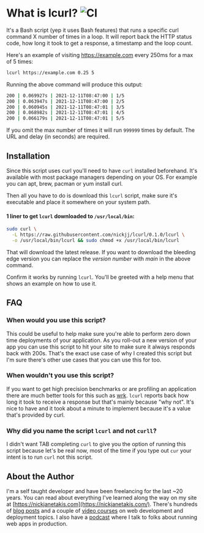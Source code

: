 # What is lcurl? ![CI](https://github.com/nickjj/lcurl/workflows/CI/badge.svg?branch=main)

It's a Bash script (yep it uses Bash features) that runs a specific curl
command X number of times in a loop. It will report back the HTTP status code,
how long it took to get a response, a timestamp and the loop count.

Here's an example of visiting <https://example.com> every 250ms for a max of 5
times:

```sh
lcurl https://example.com 0.25 5
```

Running the above command will produce this output:

```sh
200 | 0.069927s | 2021-12-11T08:47:00 | 1/5
200 | 0.063947s | 2021-12-11T08:47:00 | 2/5
200 | 0.060945s | 2021-12-11T08:47:01 | 3/5
200 | 0.068982s | 2021-12-11T08:47:01 | 4/5
200 | 0.066179s | 2021-12-11T08:47:01 | 5/5
```

If you omit the max number of times it will run `999999` times by default. The
URL and delay (in seconds) are required.

## Installation

Since this script uses curl you'll need to have `curl` installed beforehand.
It's available with most package managers depending on your OS. For example you
can apt, brew, pacman or yum install curl.

Then all you have to do is download this `lcurl` script, make sure it's
executable and place it somewhere on your system path.

#### 1 liner to get `lcurl` downloaded to `/usr/local/bin`:

```sh
sudo curl \
  -L https://raw.githubusercontent.com/nickjj/lcurl/0.1.0/lcurl \
  -o /usr/local/bin/lcurl && sudo chmod +x /usr/local/bin/lcurl
```

That will download the latest release. If you want to download the bleeding
edge version you can replace the *version number* with *main* in the above
command.

Confirm it works by running `lcurl`. You'll be greeted with a help menu that
shows an example on how to use it.

## FAQ

### When would you use this script?

This could be useful to help make sure you're able to perform zero down time
deployments of your application. As you roll-out a new version of your app you
can use this script to hit your site to make sure it always responds back with
200s.  That's the exact use case of why I created this script but I'm sure
there's other use cases that you can use this for too.

### When wouldn't you use this script?

If you want to get high precision benchmarks or are profiling an application
there are much better tools for this such as [wrk](https://github.com/wg/wrk).
`lcurl` reports back how long it took to receive a response but that's mainly
because "why not". It's nice to have and it took about a minute to implement
because it's a value that's provided by curl.

### Why did you name the script `lcurl` and not `curll`?

I didn't want TAB completing `curl` to give you the option of running this
script because let's be real now, most of the time if you type out `cur` your
intent is to run `curl` not this script.

## About the Author

I'm a self taught developer and have been freelancing for the last ~20 years.
You can read about everything I've learned along the way on my site at
[https://nickjanetakis.com](https://nickjanetakis.com/). There's hundreds of
[blog posts](https://nickjanetakis.com/blog/) and a couple of [video
courses](https://nickjanetakis.com/courses/) on web development and deployment
topics. I also have a [podcast](https://runninginproduction.com) where I talk
to folks about running web apps in production.
